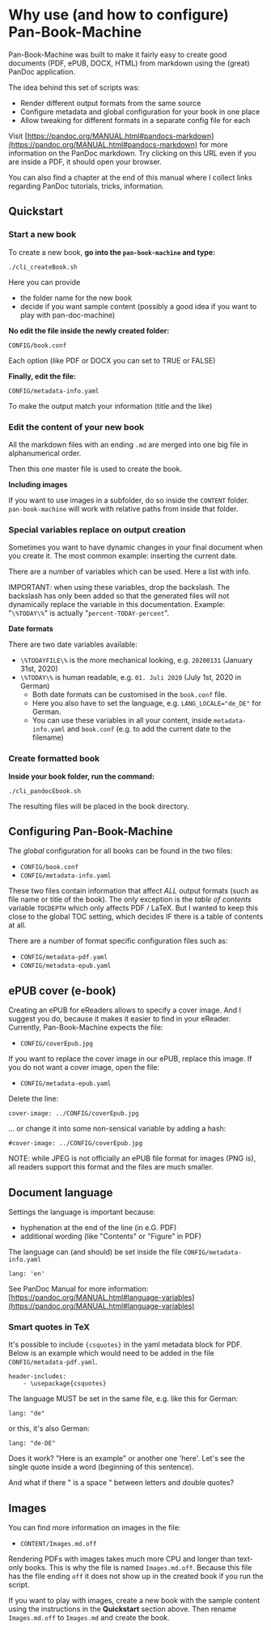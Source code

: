 
# Why use (and how to configure) Pan-Book-Machine

Pan-Book-Machine was built to make it fairly easy to create good documents (PDF, ePUB, DOCX, HTML)
from markdown using the (great) PanDoc application.

The idea behind this set of scripts was:
* Render different output formats from the same source
* Configure metadata and global configuration for your book in one place
* Allow tweaking for different formats in a separate config file for each

Visit
[https://pandoc.org/MANUAL.html#pandocs-markdown](https://pandoc.org/MANUAL.html#pandocs-markdown) 
for more information on the PanDoc markdown.
Try clicking on this URL even if you are inside a PDF, it should open your browser.

You can also find a chapter at the end of this manual where I collect links regarding PanDoc
tutorials, tricks, information.

## Quickstart

### Start a new book

To create a new book, **go into the `pan-book-machine` and type:**

~~~
./cli_createBook.sh
~~~

Here you can provide

* the folder name for the new book
* decide if you want sample content (possibly a good idea if you want to play with pan-doc-machine)

**No edit the file inside the newly created folder:**

~~~
CONFIG/book.conf
~~~

Each option (like PDF or DOCX you can set to TRUE or FALSE)

**Finally, edit the file:**

~~~
CONFIG/metadata-info.yaml
~~~

To make the output match your information (title and the like)

### Edit the content of your new book

All the markdown files with an ending `.md` are merged into one big file in alphanumerical order.

Then this one master file is used to create the book.

**Including images**

If you want to use images in a subfolder, do so inside the `CONTENT` folder. 
`pan-book-machine` will work with relative paths from inside that folder.

### Special variables replace on output creation

Sometimes you want to have dynamic changes in your final document when you create it.
The most common example: inserting the current date.

There are a number of variables which can be used. Here a list with info.

IMPORTANT: when using these variables, drop the backslash. The backslash has only been added so that the generated files will not dynamically replace the variable in this documentation. Example: "`\%TODAY\%`" is actually "`percent-TODAY-percent`".

**Date formats**

There are two date variables available:

* `\%TODAYFILE\%` is the more mechanical looking, e.g. `20200131` (January 31st, 2020)
* `\%TODAY\%` is human readable, e.g. `01. Juli 2020` (July 1st, 2020 in German)
    * Both date formats can be customised in the `book.conf` file.
    * Here you also have to set the language, e.g. `LANG_LOCALE="de_DE"` for German.
    * You can use these variables in all your content, inside `metadata-info.yaml` and `book.conf` (e.g. to add the current date to the filename)

### Create formatted book

**Inside your book folder, run the command:**

~~~
./cli_pandocEbook.sh
~~~

The resulting files will be placed in the book directory. 

## Configuring Pan-Book-Machine

The *global* configuration for all books can be found in the two files:

* `CONFIG/book.conf`
* `CONFIG/metadata-info.yaml`

These two files contain information that affect *ALL* output formats (such as file name or title of the book).
The only exception is the *table of contents* variable `TOCDEPTH` which only affects PDF / LaTeX. 
But I wanted to keep this close to the global TOC setting, which decides IF there is a table of contents at all.

There are a number of format specific configuration files such as:

* `CONFIG/metadata-pdf.yaml`
* `CONFIG/metadata-epub.yaml`

## ePUB cover (e-book)

Creating an ePUB for eReaders allows to specify a cover image. 
And I suggest you do, because it makes it easier to find in your eReader.
Currently, Pan-Book-Machine expects the file:

* `CONFIG/coverEpub.jpg`

If you want to replace the cover image in our ePUB, replace this image.
If you do not want a cover image, open the file:

* `CONFIG/metadata-epub.yaml`

Delete the line:

~~~
cover-image: ../CONFIG/coverEpub.jpg
~~~

... or change it into some non-sensical variable by adding a hash:

~~~
#cover-image: ../CONFIG/coverEpub.jpg
~~~

NOTE: while JPEG is not officially an ePUB file format for images (PNG is), all readers support this format and the files are much smaller.

## Document language

Settings the language is important because:
* hyphenation at the end of the line (in e.G. PDF)
* additional wording (like "Contents" or "Figure" in PDF)

The language can (and should) be set inside the file `CONFIG/metadata-info.yaml`

~~~
lang: 'en'
~~~

See PanDoc Manual for more information: [https://pandoc.org/MANUAL.html#language-variables](https://pandoc.org/MANUAL.html#language-variables)

### Smart quotes in TeX

It's possible to include `{csquotes}` in the yaml metadata block for PDF.
Below is an example which would need to be added in the file 
`CONFIG/metadata-pdf.yaml`.

~~~
header-includes:
    - \usepackage{csquotes}
~~~

The language MUST be set in the same file, e.g. like this for German:

~~~
lang: "de"
~~~

or this, it's also German:

~~~
lang: "de-DE"
~~~

Does it work? 
"Here is an example" or another one 'here'. Let's see the single quote inside a word (beginning of this sentence).

And what if there " is a space " between letters and double quotes?

## Images

You can find more information on images in the file:

* `CONTENT/Images.md.off`

Rendering PDFs with images takes much more CPU and longer than text-only books.
This is why the file is named `Images.md.off`.
Because this file has the file ending `off` it does not show up in the created book if you run the script.

If you want to play with images, create a new book with the sample content 
using the instructions in the **Quickstart** section above.
Then rename `Images.md.off` to `Images.md` and create the book.

